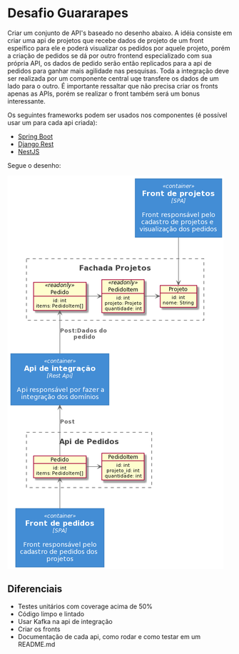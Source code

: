 # Desafio Guararapes

Criar um conjunto de API's baseado no desenho abaixo. A idéia consiste em criar uma api de projetos que recebe dados de projeto de um front espeífico para ele e poderá visualizar os pedidos por aquele projeto, porém a criação de pedidos se dá por outro frontend especializado com sua própria API, os dados de pedido serão então replicados para a api de pedidos para ganhar mais agilidade nas pesquisas. Toda a integração deve ser realizada por um componente central uqe transfere os dados de um lado para o outro.
É importante ressaltar que não precisa criar os fronts apenas as APIs, porém se realizar o front também será um bonus interessante.

Os seguintes frameworks podem ser usados nos componentes (é possível usar um para cada api criada):
* [Spring Boot](https://spring.io/projects/spring-boot)
* [Django Rest](https://www.django-rest-framework.org/)
* [NestJS](https://nestjs.com/)

Segue o desenho:

![arquitetura](uml_desafio.png)

## Diferenciais
* Testes unitários com coverage acima de 50%
* Código limpo e lintado
* Usar Kafka na api de integração
* Criar os fronts
* Documentação de cada api, como rodar e como testar em um README.md
